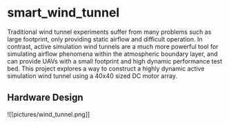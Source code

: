 # smart_wind_tunnel

Traditional wind tunnel experiments suffer from many problems such as large footprint, only providing static airflow and difficult operation. In contrast, active simulation wind tunnels are a much more powerful tool for simulating airflow phenomena within the atmospheric boundary layer, and can provide UAVs with a small footprint and high dynamic performance test bed. This project explores a way to construct a highly dynamic active simulation wind tunnel using a 40x40 sized DC motor array.

## Hardware Design 

![[pictures/wind_tunnel.png]]
